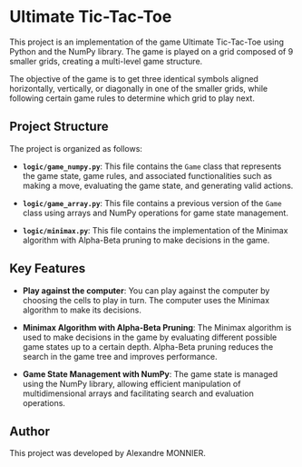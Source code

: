 # Ultimate Tic-Tac-Toe

This project is an implementation of the game Ultimate Tic-Tac-Toe using Python and the NumPy library. The game is played on a grid composed of 9 smaller grids, creating a multi-level game structure.

The objective of the game is to get three identical symbols aligned horizontally, vertically, or diagonally in one of the smaller grids, while following certain game rules to determine which grid to play next.

## Project Structure

The project is organized as follows:

- **`logic/game_numpy.py`**: This file contains the `Game` class that represents the game state, game rules, and associated functionalities such as making a move, evaluating the game state, and generating valid actions.

- **`logic/game_array.py`**: This file contains a previous version of the `Game` class using arrays and NumPy operations for game state management.

- **`logic/minimax.py`**: This file contains the implementation of the Minimax algorithm with Alpha-Beta pruning to make decisions in the game.

## Key Features

- **Play against the computer**: You can play against the computer by choosing the cells to play in turn. The computer uses the Minimax algorithm to make its decisions.

- **Minimax Algorithm with Alpha-Beta Pruning**: The Minimax algorithm is used to make decisions in the game by evaluating different possible game states up to a certain depth. Alpha-Beta pruning reduces the search in the game tree and improves performance.

- **Game State Management with NumPy**: The game state is managed using the NumPy library, allowing efficient manipulation of multidimensional arrays and facilitating search and evaluation operations.

## Author

This project was developed by Alexandre MONNIER.

